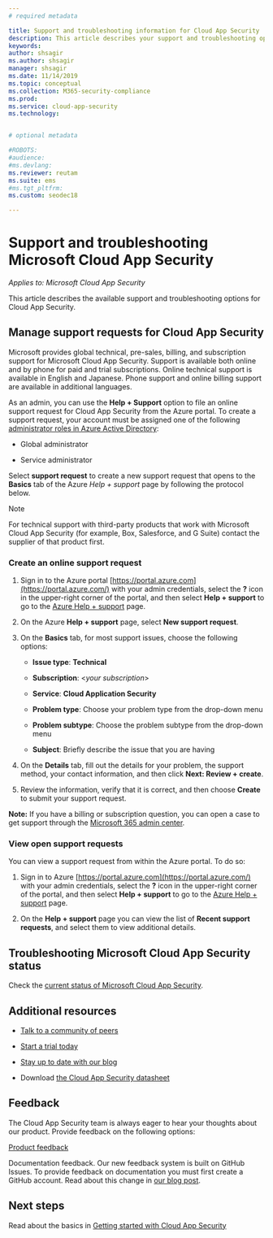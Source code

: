 ```yaml
---
# required metadata

title: Support and troubleshooting information for Cloud App Security
description: This article describes your support and troubleshooting options for Microsoft Cloud App Security
keywords:
author: shsagir
ms.author: shsagir
manager: shsagir
ms.date: 11/14/2019
ms.topic: conceptual
ms.collection: M365-security-compliance
ms.prod:
ms.service: cloud-app-security
ms.technology:


# optional metadata

#ROBOTS:
#audience:
#ms.devlang:
ms.reviewer: reutam
ms.suite: ems
#ms.tgt_pltfrm:
ms.custom: seodec18

---
```

# Support and troubleshooting Microsoft Cloud App Security

*Applies to: Microsoft Cloud App Security*

This article describes the available support and troubleshooting options for Cloud App Security.

## Manage support requests for Cloud App Security

Microsoft provides global technical, pre-sales, billing, and subscription support for Microsoft Cloud App Security. Support is available both online and by phone for paid and trial subscriptions. Online technical support is available in English and Japanese. Phone support and online billing support are available
in additional languages.

As an admin, you can use the **Help + Support** option to file an online support request for Cloud App Security from the Azure portal. To create a support request, your account must be assigned one of the following [administrator roles in Azure Active Directory](https://docs.microsoft.com/azure/active-directory/active-directory-assign-admin-roles-azure-portal):

* Global administrator

* Service administrator

Select **support request** to create a new support request that opens to the **Basics** tab of the Azure *Help + support* page by following the protocol below.

>[!NOTE]
> For technical support with third-party products that work with Microsoft Cloud App Security (for example, Box, Salesforce, and G Suite) contact the supplier of that product first.

### Create an online support request

1. Sign in to the Azure portal [https://portal.azure.com](https://portal.azure.com/) with your admin
    credentials, select the **?** icon in the upper-right corner of the portal, and then select **Help + support** to go to the [Azure Help + support](https://ms.portal.azure.com/#blade/Microsoft_Azure_Support/HelpAndSupportBlade/overview) page.

2. On the Azure **Help + support** page, select **New support request**.

3. On the **Basics** tab, for most support issues, choose the following options:

    * **Issue type**: **Technical**

    * **Subscription**: \<*your subscription*\>

    * **Service**: **Cloud Application Security**

    * **Problem type**: Choose your problem type from the drop-down menu

    * **Problem subtype**: Choose the problem subtype from the drop-down menu

    * **Subject**: Briefly describe the issue that you are having

4. On the **Details** tab, fill out the details for your problem, the support method, your contact information, and then click **Next: Review + create**.

5. Review the information, verify that it is correct, and then choose **Create** to submit your support request.

**Note:** If you have a billing or subscription question, you can open a case to get support through the [Microsoft 365 admin center](https://admin.microsoft.com/Support/SupportEntry.aspx).

### View open support requests

You can view a support request from within the Azure portal. To do so:

1. Sign in to Azure [https://portal.azure.com](https://portal.azure.com/) with your admin credentials, select the **?** icon in the upper-right corner of the portal, and then select **Help + support** to go to the [Azure Help + support](https://ms.portal.azure.com/#blade/Microsoft_Azure_Support/HelpAndSupportBlade/overview) page.

2. On the **Help + support** page you can view the list of **Recent support requests**, and select them to view additional details.

## Troubleshooting Microsoft Cloud App Security status

Check the [current status of Microsoft Cloud App Security](https://status.cloudappsecurity.com/).

## Additional resources

* [Talk to a community of peers](https://techcommunity.microsoft.com/t5/Microsoft-Cloud-App-Security/bd-p/MicrosoftCloudAppSecurity)

* [Start a trial today](https://signup.microsoft.com/Signup?OfferId=757c4c34-d589-46e4-9579-120bba5c92ed&ali=1)

* [Stay up to date with our blog](https://techcommunity.microsoft.com/t5/Enterprise-Mobility-Security/bg-p/enterprisemobilityandsecurity/label-name/Microsoft%20Cloud%20App%20Security)

* Download [the Cloud App Security datasheet](http://download.microsoft.com/download/E/F/E/EFE908F8-7EDB-4244-8039-67BA574186CC/Microsoft_Cloud_App_Security_eBook.pdf)

## Feedback

The Cloud App Security team is always eager to hear your thoughts about our product. Provide feedback on the following options:

[Product feedback](https://microsoftsecurity.uservoice.com/forums/905161-cloud-app-security)

Documentation feedback. Our new feedback system is built on GitHub Issues. To provide feedback on documentation you must first create a GitHub account. Read about this change in [our blog post](https://docs.microsoft.com/teamblog/a-new-feedback-system-is-coming-to-docs).

## Next steps

Read about the basics in [Getting started with Cloud App Security](getting-started-with-cloud-app-security.md)
